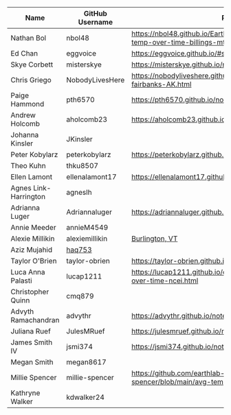 | Name | GitHub Username | Portfolio URL |
| ---- | --------------- | ------------- |
| Nathan Bol | nbol48 | https://nbol48.github.io/Earthlabnb.github.io/notebooks/mean-temp-over-time-billings-mt.html |
| Ed Chan | eggvoice | https://eggvoice.github.io/#san-francisco-average-temperatures |
| Skye Corbett | misterskye | https://misterskye.github.io/notebooks/ncei_temp_anchorage.html |
| Chris Griego | NobodyLivesHere | https://nobodyliveshere.github.io/Projects/max-temp-over-time-fairbanks-AK.html  |
| Paige Hammond | pth6570 | https://pth6570.github.io/notebooks/temperatureAnalysis_ME.html |
| Andrew Holcomb | aholcomb23 | https://aholcomb23.github.io/notebooks/ncei_temp_abq.html |
| Johanna Kinsler | JKinsler |  |
| Peter Kobylarz | peterkobylarz | https://peterkobylarz.github.io/projects/temp_analysis.html |
| Theo Kuhn | thku8507 |  |
| Ellen Lamont | ellenalamont17| https://ellenalamont17.github.io/notebook/ncei_temp_pittsburgh.html |
| Agnes Link-Harrington | agneslh |  |
| Adrianna Luger | Adriannaluger | https://adriannaluger.github.io/notebooks/ny-temp.html |
| Annie Meeder | annieM4549 |  |
| Alexie Millikin | alexiemillikin | [Burlington, VT](https://alexiemillikin.github.io/02-avg-temp-Burlington-VT.html) |
| Aziz Mujahid | [haq753](https://github.com/haq753) |  |
| Taylor O'Brien | taylor-obrien | https://taylor-obrien.github.io/notebooks/wilmingtontemps.html |
| Luca Anna Palasti | lucap1211 | https://lucap1211.github.io/class_projects/mean-temperature-over-time-ncei.html |
| Christopher Quinn | cmq879 |  |
| Advyth Ramachandran | advythr | https://advythr.github.io/notebooks/ncei_seattle.html |
| Juliana Ruef | JulesMRuef | https://julesmruef.github.io/notebooks/ncei_temp_barrow.html |
| James Smith IV | jsmi374 | https://jsmi374.github.io/notebooks/nola-analysis-temp.html |
| Megan Smith | megan8617 |  |
| Millie Spencer | millie-spencer | https://github.com/earthlab-education/reproducible-science-millie-spencer/blob/main/avg-temp-va-ncei.html | 
| Kathryne Walker | kdwalker24 |  |
